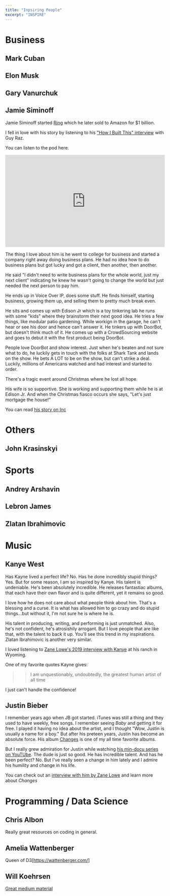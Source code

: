```yaml
---
title: "Inpsiring People"
excerpt: "INSPIRE"
---
```


# Business



## Mark Cuban

## Elon Musk

## Gary Vanurchuk

## Jamie Siminoff
Jamie Siminoff started [Ring](https://ring.com/) which he later sold to Amazon for $1 billion.

I fell in love with his story by listening to his ["How I Built This" interview](https://www.npr.org/2020/06/18/879959408/ring-jamie-siminoff) with Guy Raz.


You can listen to the pod here.
<iframe src="https://www.npr.org/player/embed/879959408/882040064" width="100%" height="290" frameborder="0" scrolling="no" title="NPR embedded audio player"></iframe>

The thing I love about him is he went to college for business and started a company right away doing business plans. He had no idea how to do business plans but got lucky and got a client, then another, then another.

He said "I didn't need to write business plans for the whole world, just my next client" indicating he knew he wasn't going to change the world but just needed the next person to pay him.

He ends up in Voice Over IP, does some stuff. He finds himself, starting business, growing them up, and selling them to pretty much break even.

He sits and comes up with Edison Jr which is a toy tinkering lab he runs with some "kids" where they brainstorm their next good idea. He tries a few things, like modular patio gardening. While workign in the garage, he can't hear or see his door and hence can't answer it. He tinkers up with DoorBot, but doesn't think much of it. He comes up with a CrowdSourcing website and goes to debut it with the first product being DoorBot.

People love DoorBot and show interest. Just when he's beaten and not sure what to do, he luckily gets in touch with the folks at Shark Tank and lands on the show. He bets A LOT to be on the show, but can't strike a deal. Luckily, millions of Americans watched and had interest and started to order.

There's a tragic event around Christmas where he lost all hope.

His wife is so supportive. She is working and supporting them while he is at Edison Jr. And when the Christmas fiasco occurs she says, "Let's just mortgage the house!"

You can read [his story on Inc](https://www.inc.com/magazine/201808/emily-canal/how-i-did-it-jamie-siminoff-ring.html)

# Others
## John Krasinskyi


# Sports

## Andrey Arshavin

## Lebron James

## Zlatan Ibrahimovic



# Music

## Kanye West
Has Kayne lived a perfect life? No. Has he done incredibly stupid things? Yes. But for some reason, I am so inspired by Kanye. His talent is undeniable. He's been absolutely incredible. He releases fantastiac albums, that each have their own flavor and is quite different, yet it remains so good.

I love how he does not care about what people think about him. That's a blessing and a curse. It is what has allowed him to go crazy and do stupid things...but without it, I'm not sure he is where he is.

His talent in producing, writing, and performing is just unmatched. Also, he's not confident, he's atrosishily arrogant. But I love people that are like that, with the talent to back it up. You'll see this trend in my inspirations. Zlatan Ibrahimovic is another very similar.

I loved listening to [Zane Lowe's 2019 interview with Kanye](https://pitchfork.com/news/listen-to-kanye-west-new-interview-with-zane-lowe/) at his ranch in Wyoming.

One of my favorite quotes Kayne gives:
> > I am unquestionably, undoubtedly, the greatest human artist of all time

I just can't handle the confidence!

## Justin Bieber
I remember years ago when JB got started. iTunes was still a thing and they used to have weekly, free songs. I remember seeing *Baby* and getting it for free. I played it having no idea about the artist, and I thought "Wow, Justin is usually a name for a boy." But after his preteen years, Justin has become an absolute force. His album [Changes](https://www.google.com/search?safe=active&sxsrf=ALeKk01EsMvG8ZLj1yZOf9t-8U8KV2cPNA:1592056181215&q=justin+bieber+changes+songs&stick=H4sIAAAAAAAAAONgFuLVT9c3NEwrKs6KrzLIU0LlaolmJ1vp55YWZybrJ-YkleZaFefnpRcvYpXOKi0uycxTSMpMTUotUkjOSMxLTy1WAMvuYGUEABTdIURYAAAA&sa=X&ved=2ahUKEwjs7pK59_7pAhUtSjABHblRDQ8QMTAfegQIBhAK&biw=1812&bih=892) is one of my all time favorite albums.

But I really grew admiration for Justin while watching [his min-docu series on YouTUbe](https://www.youtube.com/watch?v=IilZLGt_Ufo). The dude is just so good. He has incredible talent. And has he been perfect? No. But I've really seen a change in him lately and I admire his humility and change in his life.

You can check out an [interview with him by Zane Lowe](https://podcasts.apple.com/us/podcast/justin-bieber/id1461515071?i=1000476088421) and learn more about *Changes*

# Programming / Data Science


## Chris Albon
Really great resources on coding in general.

## Amelia Wattenberger
Queen of D3[https://wattenberger.com/]

## Will Koehrsen
[Great medium material](https://towardsdatascience.com/@williamkoehrsen)
